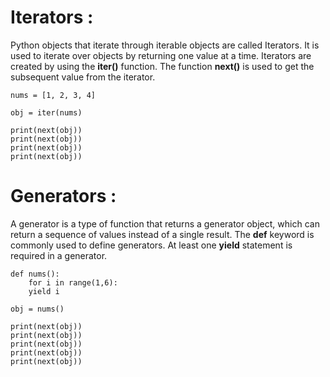 # Iterators :
Python objects that iterate through iterable objects are called Iterators. It is used to iterate over objects by returning one value at a time. Iterators are created by using the **iter()** function. 
The function **next()** is used to get the subsequent value from the iterator.

    nums = [1, 2, 3, 4]

    obj = iter(nums)

    print(next(obj))
    print(next(obj))
    print(next(obj))
    print(next(obj))

# Generators :
A generator is a type of function that returns a generator object, which can return a sequence of values instead of a single result. The **def** keyword is commonly used to define generators. At least one **yield** statement is required in a generator.

    def nums():
        for i in range(1,6):
        yield i

    obj = nums()

    print(next(obj))
    print(next(obj))
    print(next(obj))
    print(next(obj))
    print(next(obj))